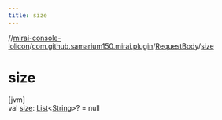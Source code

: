 ```yaml
---
title: size
---
```

//[mirai-console-lolicon](../../../index.html)/[com.github.samarium150.mirai.plugin](../index.html)/[RequestBody](index.html)/[size](size.html)



# size



[jvm]\
val [size](size.html): [List](https://kotlinlang.org/api/latest/jvm/stdlib/kotlin.collections/-list/index.html)<[String](https://kotlinlang.org/api/latest/jvm/stdlib/kotlin/-string/index.html)>? = null




